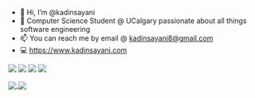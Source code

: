 - 👋 Hi, I’m @kadinsayani
- 🌱 Computer Science Student @ UCalgary passionate about all things software engineering
- 📫 You can reach me by email @ kadinsayani8@gmail.com
- 💻 https://www.kadinsayani.com

<p>
  <img src="https://img.shields.io/badge/JavaScript-F7DF1E?style=flat&logo=javascript&logoColor=black"/>
  <img src="https://img.shields.io/badge/Rust-000000?style=flat&logo=rust&logoColor=white"/>
  <img src="https://img.shields.io/badge/Java-ED8B00?style=flat&logo=java&logoColor=white">
  <img src="https://img.shields.io/badge/Python-3776AB?style=flat&logo=python&logoColor=white"/>
</p>

<a href="https://github.com/anuraghazra/github-readme-stats">
  <img align="center" src="https://github-readme-stats.vercel.app/api?username=kadinsayani&show_icons=true&include_all_commits=true&theme=highcontrast&hide_border=true&count_private=true&hide=stars,contribs" />
</a> 
<a href="https://github.com/anuraghazra/github-readme-stats">
  <img align="center" src="https://github-readme-stats.vercel.app/api/top-langs/?username=kadinsayani&layout=compact&theme=highcontrast&hide_border=true&langs_count=6&hide=html,css,shell" />
</a>

  
<!---
kadinsayani/kadinsayani is a ✨ special ✨ repository because its `README.md` (this file) appears on your GitHub profile.
You can click the Preview link to take a look at your changes.
--->
